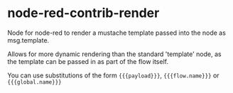 # node-red-contrib-render
Node for node-red to render a mustache template passed into the node as msg.template.

Allows for more dynamic rendering than the standard 'template' node, as the template can be passed in as part of the flow itself.

You can use substitutions of the form `{{{payload}}}`, `{{{flow.name}}}` or `{{{global.name}}}` 
